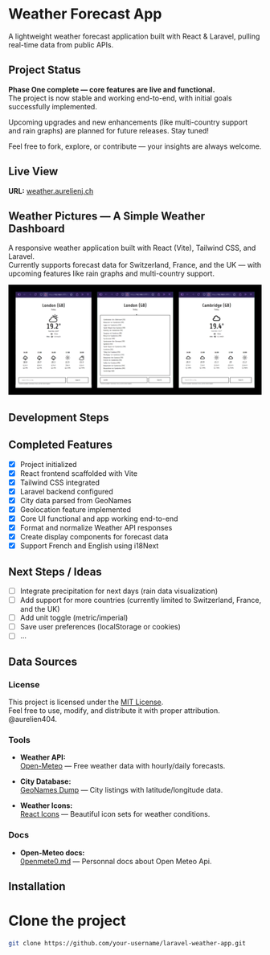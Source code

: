 # Weather Forecast App

A lightweight weather forecast application built with React & Laravel, pulling real-time data from public APIs.

## Project Status

**Phase One complete — core features are live and functional.**  
The project is now stable and working end-to-end, with initial goals successfully implemented.

Upcoming upgrades and new enhancements (like multi-country support and rain graphs) are planned for future releases. Stay tuned!

Feel free to fork, explore, or contribute — your insights are always welcome.

## Live View

**URL:** [weather.aurelienj.ch](https://w8ther.com)

## Weather Pictures — A Simple Weather Dashboard

A responsive weather application built with React (Vite), Tailwind CSS, and Laravel.  
Currently supports forecast data for Switzerland, France, and the UK — with upcoming features like rain graphs and multi-country support.

![App Preview](./assets/weather-app-screenshots.png)

## Development Steps

## Completed Features

- [x] Project initialized
- [x] React frontend scaffolded with Vite
- [x] Tailwind CSS integrated
- [x] Laravel backend configured
- [x] City data parsed from GeoNames
- [x] Geolocation feature implemented
- [x] Core UI functional and app working end-to-end
- [x] Format and normalize Weather API responses
- [x] Create display components for forecast data
- [x] Support French and English using i18Next

## Next Steps / Ideas

- [ ] Integrate precipitation for next days (rain data visualization)
- [ ] Add support for more countries (currently limited to Switzerland, France, and the UK)
- [ ] Add unit toggle (metric/imperial)
- [ ] Save user preferences (localStorage or cookies)
- [ ] ...

## Data Sources

### License

This project is licensed under the [MIT License](./LICENSE.md).  
Feel free to use, modify, and distribute it with proper attribution.
@aurelien404.

### Tools

- **Weather API:**  
  [Open-Meteo](https://open-meteo.com/en/docs) — Free weather data with hourly/daily forecasts.

- **City Database:**  
  [GeoNames Dump](https://download.geonames.org/export/dump/) — City listings with latitude/longitude data.

- **Weather Icons:**  
  [React Icons](https://react-icons.github.io/react-icons/) — Beautiful icon sets for weather conditions.

### Docs

- **Open-Meteo docs:**  
  [0penmete0.md](https://github.com/aurelien404/Forecast-weather/blob/main/Docs/0penmete0.md) — Personnal docs about Open Meteo Api.

## Installation

# Clone the project

```bash
git clone https://github.com/your-username/laravel-weather-app.git
```
